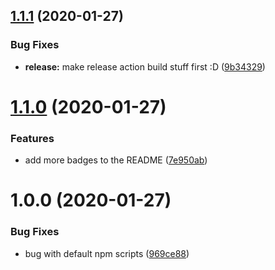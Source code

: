 ## [1.1.1](https://github.com/peerigon/scriptlint/compare/v1.1.0...v1.1.1) (2020-01-27)


### Bug Fixes

* **release:** make release action build stuff first :D ([9b34329](https://github.com/peerigon/scriptlint/commit/9b34329))

# [1.1.0](https://github.com/peerigon/scriptlint/compare/v1.0.0...v1.1.0) (2020-01-27)


### Features

* add more badges to the README ([7e950ab](https://github.com/peerigon/scriptlint/commit/7e950ab))

# 1.0.0 (2020-01-27)


### Bug Fixes

* bug with default npm scripts ([969ce88](https://github.com/peerigon/scriptlint/commit/969ce88))
